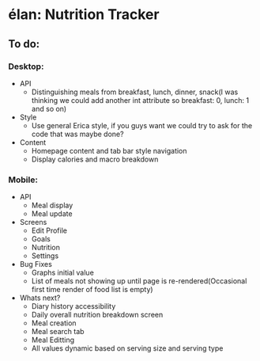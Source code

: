 # élan: Nutrition Tracker
## To do:
### Desktop:
* API
  * Distinguishing meals from breakfast, lunch, dinner, snack(I was thinking we could add another int attribute so breakfast: 0, lunch: 1 and so on)
* Style
  * Use general Erica style, if you guys want we could try to ask for the code that was maybe done?
* Content
  * Homepage content and tab bar style navigation  
  * Display calories and macro breakdown

### Mobile:
* API
  * Meal display
  * Meal update
* Screens
  * Edit Profile
  * Goals
  * Nutrition
  * Settings
* Bug Fixes
  * Graphs initial value
  * List of meals not showing up until page is re-rendered(Occasional first time render of food list is empty)
* Whats next?
  * Diary history accessibility
  * Daily overall nutrition breakdown screen
  * Meal creation
  * Meal search tab
  * Meal Editting 
  * All values dynamic based on serving size and serving type


